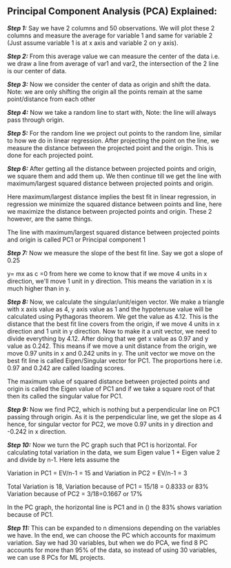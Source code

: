 Principal Component Analysis (PCA) Explained:
---

***Step 1:*** Say we have 2 columns and 50 observations. We will plot these 2 columns and measure the average for variable 1 and same for variable 2 (Just assume variable 1 is at x axis and variable 2 on y axis). 

***Step 2:*** From this average value we can measure the center of the data i.e. we draw a line from average of var1 and var2, the intersection of the 2 line is our center of data.

***Step 3:*** Now we consider the center of data as origin and shift the data. Note: we are only shifting the origin all the points remain at the same point/distance from each other

***Step 4:*** Now we take a random line to start with, Note: the line will always pass through origin. 

***Step 5:*** For the random line we project out points to the random line, similar to how we do in linear regression. After projecting the point on the line, we measure the distance between the projected point and the origin. This is done for each projected point. 

***Step 6:*** After getting all the distance between projected points and origin, we square them and add them up. We then continue till we get the line with maximum/largest squared distance between projected points and origin.

Here maximum/largest distance implies the best fit in linear regression, in regression we minimize the squared distance between points and line, here we maximize the distance between projected points and origin. These 2 however, are the same things.

The line with maximum/largest squared distance between projected points and origin is called PC1 or Principal component 1

***Step 7:*** Now we measure the slope of the best fit line. Say we got a slope of 0.25

y= mx as c =0 from here we come to know that if we move 4 units in x direction, we'll move 1 unit in y direction. This means the variation in x is much higher than in y.

***Step 8:*** Now, we calculate the singular/unit/eigen vector. We make a triangle with x axis value as 4, y axis value as 1 and the hypotenuse value will be calculated using Pythagoras theorem. We get the value as 4.12. This is the distance that the best fit line covers from the origin, if we move 4 units in x direction and 1 unit in y direction. Now to make it a unit vector, we need to divide everything by 4.12. After doing that we get x value as 0.97 and y value as 0.242. This means if we move a unit distance from the origin, we move 0.97 units in x and 0.242 units in y. The unit vector we move on the best fit line is called Eigen/Singular vector for PC1. The proportions here i.e. 0.97 and 0.242 are called loading scores.

The maximum value of squared distance between projected points and origin is called the Eigen value of PC1 and if we take a square root of that then its called the singular value for PC1.

***Step 9:*** Now we find PC2, which is nothing but a perpendicular line on PC1 passing through origin. As it is the perpendicular line, we get the slope as 4 hence, for singular vector for PC2, we move 0.97 units in y direction and -0.242 in x direction.

***Step 10:*** Now we turn the PC graph such that PC1 is horizontal. For calculating total variation in the data, we sum Eigen value 1 + Eigen value 2 and divide by n-1. Here lets assume the 

Variation in PC1 = EV/n-1 = 15 and 
Variation in PC2 = EV/n-1 = 3

Total Variation is 18, 
Variation because of PC1 = 15/18 = 0.8333 or 83%
Variation because of PC2 = 3/18=0.1667  or 17%

In the PC graph, the horizontal line is PC1 and in () the 83% shows variation because of PC1.

***Step 11:*** This can be expanded to n dimensions depending on the variables we have. In the end, we can choose the PC which accounts for maximum variation. Say we had 30 variables, but when we do PCA, we find 8 PC accounts for more than 95% of the data, so instead of using 30 variables, we can use 8 PCs for ML projects.
